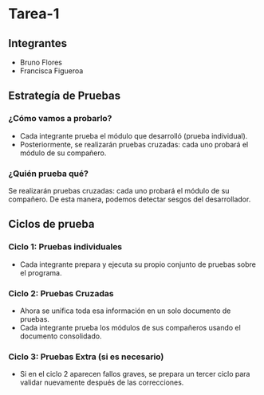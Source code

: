 # Tarea-1

## Integrantes
- Bruno Flores
- Francisca Figueroa

## Estrategía de Pruebas
### ¿Cómo vamos a probarlo?
- Cada integrante prueba el módulo que desarrolló (prueba individual).
- Posteriormente, se realizarán pruebas cruzadas: cada uno probará el módulo de su compañero.

### ¿Quién prueba qué?
Se realizarán pruebas cruzadas: cada uno probará el módulo de su compañero. De esta manera, podemos detectar sesgos del desarrollador. 

## Ciclos de prueba
### Ciclo 1: Pruebas individuales
- Cada integrante prepara y ejecuta su propio conjunto de pruebas sobre el programa.

### Ciclo 2: Pruebas Cruzadas
- Ahora se unifica toda esa información en un solo documento de pruebas.
- Cada integrante prueba los módulos de sus compañeros usando el documento consolidado.

### Ciclo 3: Pruebas Extra (si es necesario)
- Si en el ciclo 2 aparecen fallos graves, se prepara un tercer ciclo para validar nuevamente después de las correcciones.


